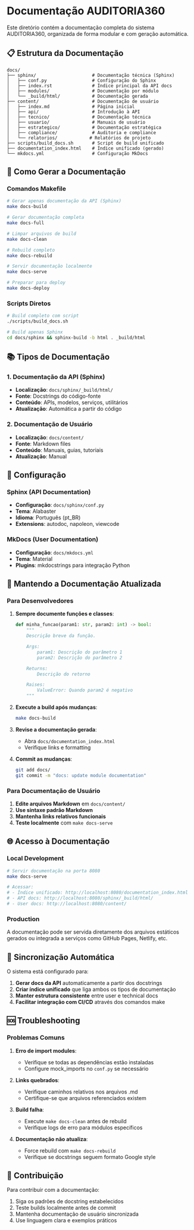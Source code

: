 # Documentação AUDITORIA360

Este diretório contém a documentação completa do sistema AUDITORIA360, organizada de forma modular e com geração automática.

## 📋 Estrutura da Documentação

```
docs/
├── sphinx/                     # Documentação técnica (Sphinx)
│   ├── conf.py                 # Configuração do Sphinx
│   ├── index.rst               # Índice principal da API docs
│   ├── modules/                # Documentação por módulo
│   └── _build/html/            # Documentação gerada
├── content/                    # Documentação de usuário
│   ├── index.md                # Página inicial
│   ├── api/                    # Introdução à API
│   ├── tecnico/                # Documentação técnica
│   ├── usuario/                # Manuais de usuário
│   ├── estrategico/            # Documentação estratégica
│   ├── compliance/             # Auditoria e compliance
│   └── relatorios/            # Relatórios de projeto
├── scripts/build_docs.sh       # Script de build unificado
├── documentation_index.html    # Índice unificado (gerado)
└── mkdocs.yml                  # Configuração MkDocs
```

## 🚀 Como Gerar a Documentação

### Comandos Makefile

```bash
# Gerar apenas documentação da API (Sphinx)
make docs-build

# Gerar documentação completa
make docs-full

# Limpar arquivos de build
make docs-clean

# Rebuild completo
make docs-rebuild

# Servir documentação localmente
make docs-serve

# Preparar para deploy
make docs-deploy
```

### Scripts Diretos

```bash
# Build completo com script
./scripts/build_docs.sh

# Build apenas Sphinx
cd docs/sphinx && sphinx-build -b html . _build/html
```

## 📚 Tipos de Documentação

### 1. Documentação da API (Sphinx)

- **Localização**: `docs/sphinx/_build/html/`
- **Fonte**: Docstrings do código-fonte
- **Conteúdo**: APIs, modelos, serviços, utilitários
- **Atualização**: Automática a partir do código

### 2. Documentação de Usuário

- **Localização**: `docs/content/`
- **Fonte**: Markdown files
- **Conteúdo**: Manuais, guias, tutoriais
- **Atualização**: Manual

## 🔧 Configuração

### Sphinx (API Documentation)

- **Configuração**: `docs/sphinx/conf.py`
- **Tema**: Alabaster
- **Idioma**: Português (pt_BR)
- **Extensions**: autodoc, napoleon, viewcode

### MkDocs (User Documentation)

- **Configuração**: `docs/mkdocs.yml`
- **Tema**: Material
- **Plugins**: mkdocstrings para integração Python

## 📝 Mantendo a Documentação Atualizada

### Para Desenvolvedores

1. **Sempre documente funções e classes**:

   ```python
   def minha_funcao(param1: str, param2: int) -> bool:
       """
       Descrição breve da função.

       Args:
           param1: Descrição do parâmetro 1
           param2: Descrição do parâmetro 2

       Returns:
           Descrição do retorno

       Raises:
           ValueError: Quando param2 é negativo
       """
   ```

2. **Execute a build após mudanças**:

   ```bash
   make docs-build
   ```

3. **Revise a documentação gerada**:
   - Abra `docs/documentation_index.html`
   - Verifique links e formatting

4. **Commit as mudanças**:
   ```bash
   git add docs/
   git commit -m "docs: update module documentation"
   ```

### Para Documentação de Usuário

1. **Edite arquivos Markdown** em `docs/content/`
2. **Use sintaxe padrão Markdown**
3. **Mantenha links relativos funcionais**
4. **Teste localmente** com `make docs-serve`

## 🌐 Acesso à Documentação

### Local Development

```bash
# Servir documentação na porta 8080
make docs-serve

# Acessar:
# - Índice unificado: http://localhost:8080/documentation_index.html
# - API docs: http://localhost:8080/sphinx/_build/html/
# - User docs: http://localhost:8080/content/
```

### Production

A documentação pode ser servida diretamente dos arquivos estáticos gerados ou integrada a serviços como GitHub Pages, Netlify, etc.

## 🔄 Sincronização Automática

O sistema está configurado para:

1. **Gerar docs da API** automaticamente a partir dos docstrings
2. **Criar índice unificado** que liga ambos os tipos de documentação
3. **Manter estrutura consistente** entre user e technical docs
4. **Facilitar integração com CI/CD** através dos comandos make

## 🆘 Troubleshooting

### Problemas Comuns

1. **Erro de import modules**:
   - Verifique se todas as dependências estão instaladas
   - Configure mock_imports no `conf.py` se necessário

2. **Links quebrados**:
   - Verifique caminhos relativos nos arquivos .md
   - Certifique-se que arquivos referenciados existem

3. **Build falha**:
   - Execute `make docs-clean` antes de rebuild
   - Verifique logs de erro para módulos específicos

4. **Documentação não atualiza**:
   - Force rebuild com `make docs-rebuild`
   - Verifique se docstrings seguem formato Google style

## 📧 Contribuição

Para contribuir com a documentação:

1. Siga os padrões de docstring estabelecidos
2. Teste builds localmente antes de commit
3. Mantenha documentação de usuário sincronizada
4. Use linguagem clara e exemplos práticos
